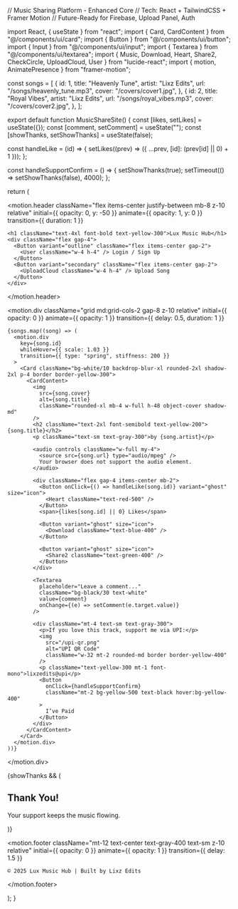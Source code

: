 // Music Sharing Platform - Enhanced Core // Tech: React + TailwindCSS + Framer Motion // Future-Ready for Firebase, Upload Panel, Auth

import React, { useState } from "react"; import { Card, CardContent } from "@/components/ui/card"; import { Button } from "@/components/ui/button"; import { Input } from "@/components/ui/input"; import { Textarea } from "@/components/ui/textarea"; import { Music, Download, Heart, Share2, CheckCircle, UploadCloud, User } from "lucide-react"; import { motion, AnimatePresence } from "framer-motion";

const songs = [ { id: 1, title: "Heavenly Tune", artist: "Lixz Edits", url: "/songs/heavenly_tune.mp3", cover: "/covers/cover1.jpg", }, { id: 2, title: "Royal Vibes", artist: "Lixz Edits", url: "/songs/royal_vibes.mp3", cover: "/covers/cover2.jpg", }, ];

export default function MusicShareSite() { const [likes, setLikes] = useState({}); const [comment, setComment] = useState(""); const [showThanks, setShowThanks] = useState(false);

const handleLike = (id) => { setLikes((prev) => ({ ...prev, [id]: (prev[id] || 0) + 1 })); };

const handleSupportConfirm = () => { setShowThanks(true); setTimeout(() => setShowThanks(false), 4000); };

return ( <div className="min-h-screen bg-gradient-to-br from-black via-gray-900 to-black text-white p-6 relative overflow-hidden"> <div className="absolute inset-0 opacity-10 blur-2xl bg-[url('/bg-luxury-pattern.png')] bg-cover bg-no-repeat z-0"></div>

<motion.header
    className="flex items-center justify-between mb-8 z-10 relative"
    initial={{ opacity: 0, y: -50 }}
    animate={{ opacity: 1, y: 0 }}
    transition={{ duration: 1 }}
  >
    <h1 className="text-4xl font-bold text-yellow-300">Lux Music Hub</h1>
    <div className="flex gap-4">
      <Button variant="outline" className="flex items-center gap-2">
        <User className="w-4 h-4" /> Login / Sign Up
      </Button>
      <Button variant="secondary" className="flex items-center gap-2">
        <UploadCloud className="w-4 h-4" /> Upload Song
      </Button>
    </div>
  </motion.header>

  <motion.div
    className="grid md:grid-cols-2 gap-8 z-10 relative"
    initial={{ opacity: 0 }}
    animate={{ opacity: 1 }}
    transition={{ delay: 0.5, duration: 1 }}
  >
    {songs.map((song) => (
      <motion.div
        key={song.id}
        whileHover={{ scale: 1.03 }}
        transition={{ type: "spring", stiffness: 200 }}
      >
        <Card className="bg-white/10 backdrop-blur-xl rounded-2xl shadow-2xl p-4 border border-yellow-300">
          <CardContent>
            <img
              src={song.cover}
              alt={song.title}
              className="rounded-xl mb-4 w-full h-48 object-cover shadow-md"
            />
            <h2 className="text-2xl font-semibold text-yellow-200">{song.title}</h2>
            <p className="text-sm text-gray-300">by {song.artist}</p>

            <audio controls className="w-full my-4">
              <source src={song.url} type="audio/mpeg" />
              Your browser does not support the audio element.
            </audio>

            <div className="flex gap-4 items-center mb-2">
              <Button onClick={() => handleLike(song.id)} variant="ghost" size="icon">
                <Heart className="text-red-500" />
              </Button>
              <span>{likes[song.id] || 0} Likes</span>

              <Button variant="ghost" size="icon">
                <Download className="text-blue-400" />
              </Button>

              <Button variant="ghost" size="icon">
                <Share2 className="text-green-400" />
              </Button>
            </div>

            <Textarea
              placeholder="Leave a comment..."
              className="bg-black/30 text-white"
              value={comment}
              onChange={(e) => setComment(e.target.value)}
            />

            <div className="mt-4 text-sm text-gray-300">
              <p>If you love this track, support me via UPI:</p>
              <img
                src="/upi-qr.png"
                alt="UPI QR Code"
                className="w-32 mt-2 rounded-md border border-yellow-400"
              />
              <p className="text-yellow-300 mt-1 font-mono">lixzedits@upi</p>
              <Button
                onClick={handleSupportConfirm}
                className="mt-2 bg-yellow-500 text-black hover:bg-yellow-400"
              >
                I’ve Paid
              </Button>
            </div>
          </CardContent>
        </Card>
      </motion.div>
    ))}
  </motion.div>

  <AnimatePresence>
    {showThanks && (
      <motion.div
        initial={{ opacity: 0, scale: 0.8 }}
        animate={{ opacity: 1, scale: 1 }}
        exit={{ opacity: 0, scale: 0.8 }}
        className="fixed inset-0 bg-black bg-opacity-70 flex items-center justify-center z-50"
      >
        <motion.div
          className="bg-white p-6 rounded-2xl shadow-lg text-black text-center"
          initial={{ y: 50 }}
          animate={{ y: 0 }}
          exit={{ y: 50 }}
        >
          <CheckCircle className="text-green-500 w-12 h-12 mx-auto mb-2" />
          <h2 className="text-xl font-semibold">Thank You!</h2>
          <p>Your support keeps the music flowing.</p>
        </motion.div>
      </motion.div>
    )}
  </AnimatePresence>

  <motion.footer
    className="mt-12 text-center text-gray-400 text-sm z-10 relative"
    initial={{ opacity: 0 }}
    animate={{ opacity: 1 }}
    transition={{ delay: 1.5 }}
  >
    © 2025 Lux Music Hub | Built by Lixz Edits
  </motion.footer>
</div>

); }
